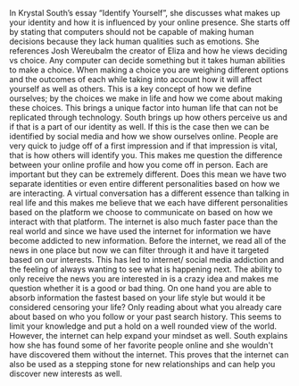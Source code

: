 In Krystal South’s essay “Identify Yourself”, she discusses what makes up your identity and how it is influenced by your online presence. She starts off by stating that computers should not be capable of making human decisions because they lack human qualities such as emotions. She references Josh Wereubalm the creator of Eliza and how he views deciding vs choice. Any computer can decide something but it takes human abilities to make a choice. When making a choice you are weighing different options and the outcomes of each while taking into account how it will affect yourself as well as others. This is a key concept of how we define ourselves; by the choices we make in life and how we come about making these choices. This brings a unique factor into human life that can not be replicated through technology. South brings up how others perceive us and if that is a part of our identity as well. If this is the case then we can be identified by social media and how we show ourselves online. People are very quick to judge off of a first impression and if that impression is vital, that is how others will identify you. This makes me question the difference between your online profile and how you come off in person. Each are important but they can be extremely different. Does this mean we have two separate identities or even entire different personalities based on how we are interacting. A virtual conversation has a different essence than talking in real life and this makes me believe that we each have different personalities based on the platform we choose to communicate on based on how we interact with that platform. The internet is also much faster pace than the real world and since we have used the internet for information we have become addicted to new information. Before the internet, we read all of the news in one place but now we can filter through it and have it targeted based on our interests. This has led to internet/ social media addiction and the feeling of always wanting to see what is happening next. The ability to only receive the news you are interested in is a crazy idea and makes me question whether it is a good or bad thing. On one hand you are able to absorb information the fastest based on your life style but would it be considered censoring your life? Only reading about what you already care about based on who you follow or your past search history. This seems to limit your knowledge and put a hold on a well rounded view of the world. However, the internet can help expand your mindset as well. South explains how she has found some of her favorite people online and she wouldn't have discovered them without the internet. This proves that the internet can also be used as a stepping stone for new relationships  and can help you discover new interests as well. 
